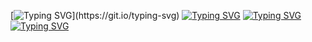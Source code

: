 [![Typing SVG](https://readme-typing-svg.herokuapp.com?color=%FFff5e2f&lines=Приветик!+Я+Анастасия,)](https://git.io/typing-svg)
[![Typing SVG](https://readme-typing-svg.herokuapp.com?color=%FFff5e2f&lines=Recruiter)](https://git.io/typing-svg)
[![Typing SVG](https://readme-typing-svg.herokuapp.com?color=%FFff5e2f&lines=Digital-агенства)](https://git.io/typing-svg)
[![Typing SVG](https://readme-typing-svg.herokuapp.com?color=%FFff5e2f&lines=ФОДЖИН)](https://git.io/typing-svg)
